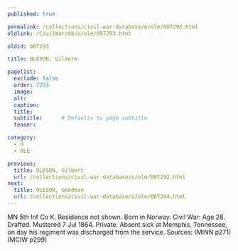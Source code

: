 ```yaml
---
published: true

permalink: /collections/civil-war-database/o/ole/007293.html
oldlink: /CivilWar/db/o/ole/007293.html

oldid: 007293

title: OLESON, Gilmore

pagelist:
  exclude: false
  order: 7293
  image: 
  alt:
  caption:
  title:
  subtitle:      # Defaults to page subtitle
  teaser:

category: 
  - O 
  - OLE

previous:
  title: OLESON, Gilbert
  url: /collections/civil-war-database/o/ole/007292.html  
next:
  title: OLESON, Goodman
  url: /collections/civil-war-database/o/ole/007294.html   
---
```

MN 5th Inf Co K. Residence not shown. Born in Norway. Civil War: Age 28. Drafted. Mustered 7 Jul 1864. Private. Absent sick at Memphis, Tennessee, on day his regiment was discharged from the service. Sources: (MINN p271) (MCIW p299)